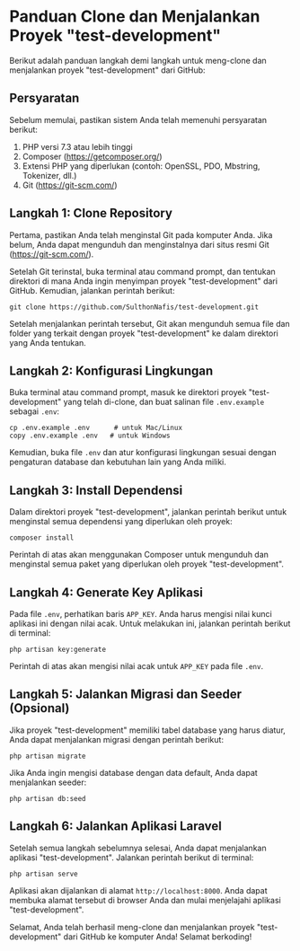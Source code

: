 # Panduan Clone dan Menjalankan Proyek "test-development"

Berikut adalah panduan langkah demi langkah untuk meng-clone dan menjalankan proyek "test-development" dari GitHub:

## Persyaratan

Sebelum memulai, pastikan sistem Anda telah memenuhi persyaratan berikut:

1. PHP versi 7.3 atau lebih tinggi
2. Composer (https://getcomposer.org/)
3. Extensi PHP yang diperlukan (contoh: OpenSSL, PDO, Mbstring, Tokenizer, dll.)
4. Git (https://git-scm.com/)

## Langkah 1: Clone Repository

Pertama, pastikan Anda telah menginstal Git pada komputer Anda. Jika belum, Anda dapat mengunduh dan menginstalnya dari situs resmi Git (https://git-scm.com/).

Setelah Git terinstal, buka terminal atau command prompt, dan tentukan direktori di mana Anda ingin menyimpan proyek "test-development" dari GitHub. Kemudian, jalankan perintah berikut:

```
git clone https://github.com/SulthonNafis/test-development.git
```

Setelah menjalankan perintah tersebut, Git akan mengunduh semua file dan folder yang terkait dengan proyek "test-development" ke dalam direktori yang Anda tentukan.

## Langkah 2: Konfigurasi Lingkungan

Buka terminal atau command prompt, masuk ke direktori proyek "test-development" yang telah di-clone, dan buat salinan file `.env.example` sebagai `.env`:

```
cp .env.example .env      # untuk Mac/Linux
copy .env.example .env   # untuk Windows
```

Kemudian, buka file `.env` dan atur konfigurasi lingkungan sesuai dengan pengaturan database dan kebutuhan lain yang Anda miliki.

## Langkah 3: Install Dependensi

Dalam direktori proyek "test-development", jalankan perintah berikut untuk menginstal semua dependensi yang diperlukan oleh proyek:

```
composer install
```

Perintah di atas akan menggunakan Composer untuk mengunduh dan menginstal semua paket yang diperlukan oleh proyek "test-development".

## Langkah 4: Generate Key Aplikasi

Pada file `.env`, perhatikan baris `APP_KEY`. Anda harus mengisi nilai kunci aplikasi ini dengan nilai acak. Untuk melakukan ini, jalankan perintah berikut di terminal:

```
php artisan key:generate
```

Perintah di atas akan mengisi nilai acak untuk `APP_KEY` pada file `.env`.

## Langkah 5: Jalankan Migrasi dan Seeder (Opsional)

Jika proyek "test-development" memiliki tabel database yang harus diatur, Anda dapat menjalankan migrasi dengan perintah berikut:

```
php artisan migrate
```

Jika Anda ingin mengisi database dengan data default, Anda dapat menjalankan seeder:

```
php artisan db:seed
```

## Langkah 6: Jalankan Aplikasi Laravel

Setelah semua langkah sebelumnya selesai, Anda dapat menjalankan aplikasi "test-development". Jalankan perintah berikut di terminal:

```
php artisan serve
```

Aplikasi akan dijalankan di alamat `http://localhost:8000`. Anda dapat membuka alamat tersebut di browser Anda dan mulai menjelajahi aplikasi "test-development".

Selamat, Anda telah berhasil meng-clone dan menjalankan proyek "test-development" dari GitHub ke komputer Anda! Selamat berkoding!
